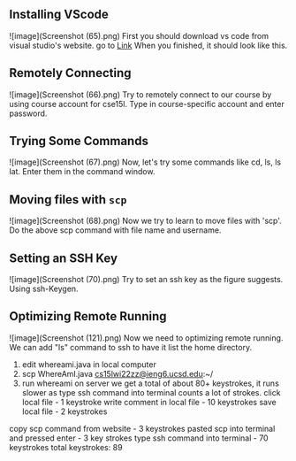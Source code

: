 ## Installing VScode
![image](Screenshot (65).png)
First you should download vs code from visual studio's website.
go to [Link](http://code.visualstudio.com)
When you finished, it should look like this. 

## Remotely Connecting
![image](Screenshot (66).png)
Try to remotely connect to our course by using course account for cse15l.
Type in course-specific account and enter password.

## Trying Some Commands
![image](Screenshot (67).png)
Now, let's try some commands like cd, ls, ls lat.
Enter them in the command window.

## Moving files with ```scp```
![image](Screenshot (68).png)
Now we try to learn to move files with 'scp'. 
Do the above scp command with file name and username.

## Setting an SSH Key
![image](Screenshot (70).png)
Try to set an ssh key as the figure suggests.
Using ssh-Keygen.

## Optimizing Remote Running
![image](Screenshot (121).png)
Now we need to optimizing remote running.
We can add "ls" command to ssh to have it list the home directory.
1. edit whereami.java in local computer
2. scp WhereAmI.java cs15lwi22zz@ieng6.ucsd.edu:~/
3. run whereami on server
we get a total of about 80+ keystrokes, it runs slower as type ssh command into terminal counts a lot of strokes. 
click local file - 1 keystroke
write comment in local file - 10 keystrokes
save local file - 2 keystrokes

copy scp command from website - 3 keystrokes
pasted scp into terminal and pressed enter - 3 key strokes
type ssh command into terminal - 70 keystrokes
total keystrokes: 89
